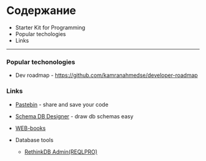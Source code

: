 # Содержание 
* Starter Kit for Programming
* Popular techologies
* Links 

---

### Popular techonologies
* Dev roadmap - https://github.com/kamranahmedse/developer-roadmap

### Links
* [Pastebin](https://pastebin.com/) - share and save your code
* [Schema DB Designer](http://dbdesigner.net/designer) - draw db schemas easy
* [WEB-books](http://webbooks.com.ua/books-main/dizajn/)

* Database tools
  + [RethinkDB Admin(REQLPRO)](http://reqlpro.com/#downloads)




